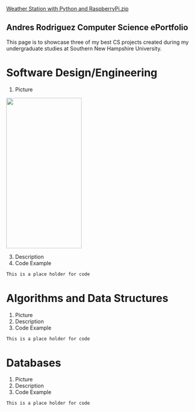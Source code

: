 [Weather Station with Python and RaspberryPi.zip](https://github.com/Ar64/CS-ePortfolio/files/6268387/Weather.Station.with.Python.and.RaspberryPi.zip)
## Andres Rodriguez Computer Science ePortfolio

This page is to showcase three of my best CS projects created during my undergraduate studies at Southern New Hampshire University.

# Software Design/Engineering
1. Picture
<img src="https://github.com/Ar64/CS-ePortfolio/blob/gh-pages/AndroidInventoryApp%20Screenshots/Grid%20with%20items.png" width="200" height="400"/>

3. Description
4. Code Example
```markdown
This is a place holder for code
```
# Algorithms and Data Structures
1. Picture
2. Description
3. Code Example
```markdown
This is a place holder for code
```
# Databases
1. Picture
2. Description
3. Code Example
```markdown
This is a place holder for code
```
